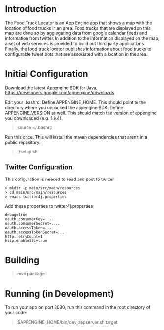 # Introduction

The Food Truck Locator is an App Engine app that shows a map with the location of food trucks in an area.  Food trucks that are displayed on this map are done so by aggregating data from google calendar feeds and information from twitter.  In addition to the information displayed on the map, a set of web services is provided to build out third party applications.  Finally, the food truck locator publishes information about food trucks to configurable tweet bots that are associated with a location in the area.

# Initial Configuration

Download the latest Appengine SDK for Java, https://developers.google.com/appengine/downloads

Edit your .bashrc.  Define APPENGINE_HOME.  This should point to the directory where you unpacked the appengine SDK. Define
APPENGINE_VERSION as well.  This should match the version of appengine you downloaded (e.g. 1.9.4).

> source ~/.bashrc

Run this once.  This will install the maven dependencies that aren't in a public repository:

> ./setup.sh

## Twitter Configuration

This cofiguration is needed to read and post to twitter

```
> mkdir -p main/src/main/resources
> cd main/src/main/resources
> emacs twitter4j.properties
```

Add these properties to twitter4j.properties

```
debug=true
oauth.consumerKey=....
oauth.consumerSecret=....
oauth.accessToken=...
oauth.accessTokenSecret=...
http.retryCount=1
http.enableSSL=true
```

# Building

> mvn package

# Running (in Development)

To run your app on port 8080, run this command in the root directory of your code:

> $APPENGINE_HOME/bin/dev_appserver.sh target

